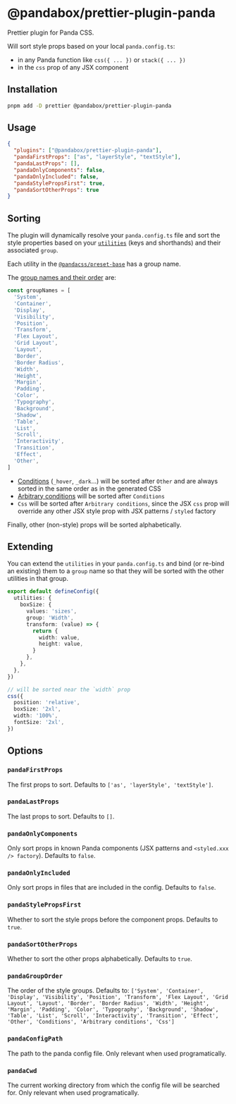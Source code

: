 # @pandabox/prettier-plugin-panda

Prettier plugin for Panda CSS.

Will sort style props based on your local `panda.config.ts`:

- in any Panda function like `css({ ... })` or `stack({ ... })`
- in the `css` prop of any JSX component

## Installation

```bash
pnpm add -D prettier @pandabox/prettier-plugin-panda
```

## Usage

```json
{
  "plugins": ["@pandabox/prettier-plugin-panda"],
  "pandaFirstProps": ["as", "layerStyle", "textStyle"],
  "pandaLastProps": [],
  "pandaOnlyComponents": false,
  "pandaOnlyIncluded": false,
  "pandaStylePropsFirst": true,
  "pandaSortOtherProps": true
}
```

## Sorting

The plugin will dynamically resolve your `panda.config.ts` file and sort the style properties based on your
[`utilities`](https://panda-css.com/docs/customization/utilities) (keys and shorthands) and their associated `group`.

Each utility in the [`@pandacss/preset-base`](https://github.com/chakra-ui/panda/pull/2269/files) has a group name.

The
[group names and their order](https://github.com/astahmer/pandakit/blob/5e3d5cb6c5bbed211c3bf608b69b307568cdff06/packages/prettier-plugin-panda/src/get-priority-index.ts#L7)
are:

```ts
const groupNames = [
  'System',
  'Container',
  'Display',
  'Visibility',
  'Position',
  'Transform',
  'Flex Layout',
  'Grid Layout',
  'Layout',
  'Border',
  'Border Radius',
  'Width',
  'Height',
  'Margin',
  'Padding',
  'Color',
  'Typography',
  'Background',
  'Shadow',
  'Table',
  'List',
  'Scroll',
  'Interactivity',
  'Transition',
  'Effect',
  'Other',
]
```

- [Conditions](https://panda-css.com/docs/concepts/conditional-styles) (`_hover`, `_dark`...) will be sorted after
  `Other` and are always sorted in the same order as in the generated CSS
- [Arbitrary conditions](https://panda-css.com/docs/concepts/conditional-styles#arbitrary-selectors) will be sorted
  after `Conditions`
- `Css` will be sorted after `Arbitrary conditions`, since the JSX `css` prop will override any other JSX style prop
  with JSX patterns / `styled` factory

Finally, other (non-style) props will be sorted alphabetically.

## Extending

You can extend the `utilities` in your `panda.config.ts` and bind (or re-bind an existing) them to a `group` name so
that they will be sorted with the other utilities in that group.

```ts
export default defineConfig({
  utilities: {
    boxSize: {
      values: 'sizes',
      group: 'Width',
      transform: (value) => {
        return {
          width: value,
          height: value,
        }
      },
    },
  },
})

// will be sorted near the `width` prop
css({
  position: 'relative',
  boxSize: '2xl',
  width: '100%',
  fontSize: '2xl',
})
```

## Options

### `pandaFirstProps`

The first props to sort. Defaults to `['as', 'layerStyle', 'textStyle']`.

### `pandaLastProps`

The last props to sort. Defaults to `[]`.

### `pandaOnlyComponents`

Only sort props in known Panda components (JSX patterns and `<styled.xxx /> factory`). Defaults to `false`.

### `pandaOnlyIncluded`

Only sort props in files that are included in the config. Defaults to `false`.

### `pandaStylePropsFirst`

Whether to sort the style props before the component props. Defaults to `true`.

### `pandaSortOtherProps`

Whether to sort the other props alphabetically. Defaults to `true`.

### `pandaGroupOrder`

The order of the style groups. Defaults to:
`['System', 'Container', 'Display', 'Visibility', 'Position', 'Transform', 'Flex Layout', 'Grid Layout', 'Layout', 'Border', 'Border Radius', 'Width', 'Height', 'Margin', 'Padding', 'Color', 'Typography', 'Background', 'Shadow', 'Table', 'List', 'Scroll', 'Interactivity', 'Transition', 'Effect', 'Other', 'Conditions', 'Arbitrary conditions', 'Css']`

### `pandaConfigPath`

The path to the panda config file. Only relevant when used programatically.

### `pandaCwd`

The current working directory from which the config file will be searched for. Only relevant when used programatically.
